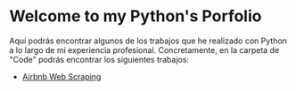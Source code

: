 # Welcome to my Python's Porfolio

Aquí podrás encontrar algunos de los trabajos que he realizado con Python a lo largo de mi experiencia profesional. 
Concretamente, en la carpeta de "Code" podrás encontrar los siguientes trabajos:

- [Airbnb Web Scraping]([https://www.linkedin.com/in/pablofdezmesa/](https://github.com/pfdezmesa/Python_Porfolio/blob/main/Code/Airbnb%20Web%20Scraping.ipynb)https://github.com/pfdezmesa/Python_Porfolio/blob/main/Code/Airbnb%20Web%20Scraping.ipynb)
